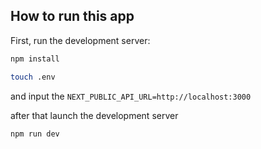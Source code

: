 ## How to run this app

First, run the development server:

```bash
npm install
```



```bash
touch .env
```
and input the `NEXT_PUBLIC_API_URL=http://localhost:3000`



after that launch the development server

```bash
npm run dev
```